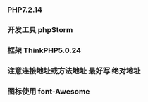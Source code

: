 ### PHP7.2.14

### 开发工具 phpStorm

### 框架 ThinkPHP5.0.24

### 注意连接地址或方法地址 最好写 绝对地址

### 图标使用  font-Awesome
